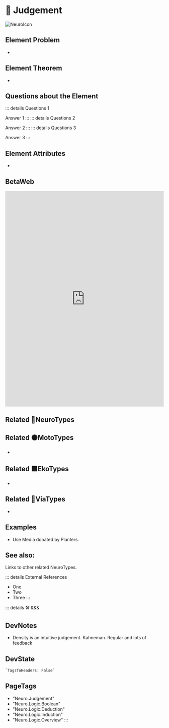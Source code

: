 
# 💜 <neuro>Judgement</neuro>

![NeuroIcon](/Neuro/Neuro_Icon.png)

## Element Problem

-

## Element Theorem

-

## Questions about the Element

::: details Questions 1

Answer 1
:::
::: details Questions 2

Answer 2
:::
::: details Questions 3

Answer 3
:::

## Element Attributes

-

## BetaWeb

<iframe
    width="100%"
    height="684"
    frameborder="0"
    src="https://observablehq.com/embed/@d3/force-directed-graph/2?cells=chart"
></iframe>

## Related 💜<neuro>NeuroTypes</neuro>

## Related 🟠<moto>MotoTypes</moto>

-

## Related 🟩<eko>EkoTypes</eko>

-

## Related 🔻<via>ViaTypes</via>

-

## Examples

- Use Media donated by Planters.

## See also:

Links to other related NeuroTypes.

::: details External References

- One
- Two
- Three
:::

::: details 🛠 <dev>&&&</dev>

## DevNotes

- Density is an intuitive judgement. Kahneman. Regular and lots of feedback

## DevState

```py
`TagsToHeaders: False`
```

<h2>PageTags</h2>

- "Neuro.Judgement"
- "Neuro.Logic.Boolean"
- "Neuro.Logic.Deduction"
- "Neuro.Logic.Induction"
- "Neuro.Logic.Overview"
:::
